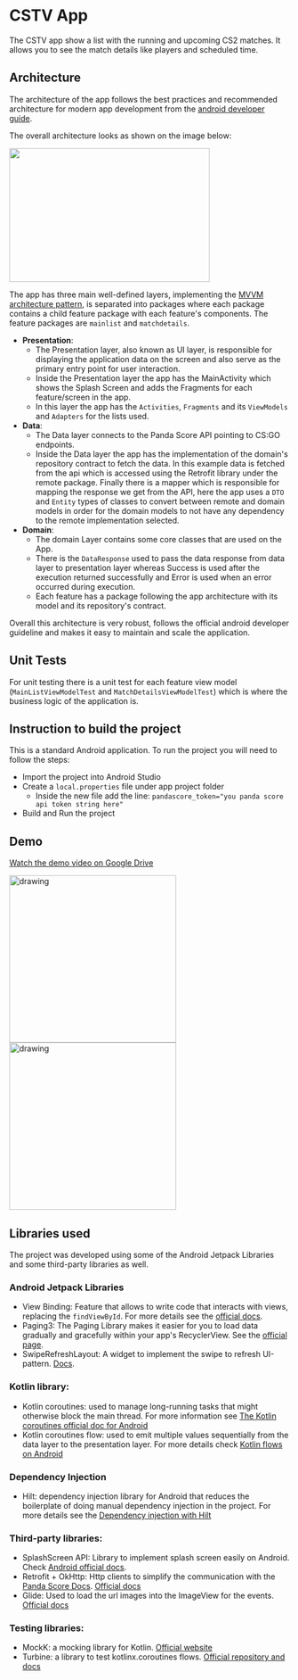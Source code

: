 # CSTV App

The CSTV app show a list with the running and upcoming CS2 matches. It allows you to see the match details like players and scheduled time.

## Architecture

The architecture of the app follows the best practices and recommended architecture for modern app development from the [android developer guide](https://developer.android.com/topic/architecture).

The overall architecture looks as shown on the image below:

<img src="https://developer.android.com/topic/libraries/architecture/images/mad-arch-overview.png" width="360" height="240">

The app has three main well-defined layers, implementing the [MVVM architecture pattern](https://en.wikipedia.org/wiki/Model%E2%80%93view%E2%80%93viewmodel), is separated into packages where each package contains a child feature package with each feature's components. The feature packages are `mainlist` and `matchdetails`.

- **Presentation**:
    - The Presentation layer, also known as UI layer, is responsible for displaying the application data on the screen and also serve as the primary entry point for user interaction.
    - Inside the Presentation layer the app has the MainActivity which shows the Splash Screen and adds the Fragments for each feature/screen in the app.
    - In this layer the app has the `Activities`, `Fragments` and its `ViewModels` and `Adapters` for the lists used.
- **Data**:
    - The Data layer connects to the Panda Score API pointing to CS:GO endpoints.
    - Inside the Data layer the app has the implementation of the domain's repository contract to fetch the data. In this example data is fetched from the api which is accessed using the Retrofit library under the remote package. Finally there is a mapper which is responsible for mapping the response we get from the API, here the app uses a `DTO` and `Entity` types of classes to convert between remote and domain models in order for the domain models to not have any dependency to the remote implementation selected.
- **Domain**:
    - The domain Layer contains some core classes that are used on the App.
    - There is the `DataResponse` used to pass the data response from data layer to presentation layer whereas Success is used after the execution returned successfully and Error is used when an error occurred during execution.
    - Each feature has a package following the app architecture with its model and its repository's contract.

Overall this architecture is very robust, follows the official android developer guideline and makes it easy to maintain and scale the application.

## Unit Tests

For unit testing there is a unit test for each feature view model (`MainListViewModelTest` and `MatchDetailsViewModelTest`) which is where the business logic of the application is.

## Instruction to build the project

This is a standard Android application. To run the project you will need to follow the steps:
- Import the project into Android Studio
- Create a `local.properties` file under app project folder
    - Inside the new file add the line: `pandascore_token="you panda score api token string here"`
- Build and Run the project 

## Demo

[Watch the demo video on Google Drive](https://drive.google.com/file/d/12P04Ai1y4wryNjQsyq-0Nxqz0cONPt87/view?usp=drive_link)

<img src="https://github.com/carlosolimpio/cstv-app/assets/11680359/8ef80e0d-3805-4e99-8e65-28d1fb99c070" alt="drawing" width="300"/>
<img src="https://github.com/carlosolimpio/cstv-app/assets/11680359/9cb8cb72-d450-45c8-ae8d-dcdf5fb16b90" alt="drawing" width="300"/>


## Libraries used

The project was developed using some of the Android Jetpack Libraries and some third-party libraries as well.

### Android Jetpack Libraries
- View Binding: Feature that allows to write code that interacts with views, replacing the `findViewById`. For more details see the [official docs](https://developer.android.com/topic/libraries/view-binding).
- Paging3: The Paging Library makes it easier for you to load data gradually and gracefully within your app's RecyclerView. See the [official page](https://developer.android.com/jetpack/androidx/releases/paging).
- SwipeRefreshLayout: A widget to implement the swipe to refresh UI-pattern. [Docs](https://developer.android.com/jetpack/androidx/releases/swiperefreshlayout).

### Kotlin library:
- Kotlin coroutines: used to manage long-running tasks that might otherwise block the main thread. For more information see [The Kotlin coroutines official doc for Android](https://developer.android.com/kotlin/coroutines)
- Kotlin coroutines flow: used to emit multiple values sequentially from the data layer to the presentation layer. For more details check [Kotlin flows on Android](https://developer.android.com/kotlin/flow)

### Dependency Injection
- Hilt: dependency injection library for Android that reduces the boilerplate of doing manual dependency injection in the project. For more details see the [Dependency injection with Hilt](https://developer.android.com/training/dependency-injection/hilt-android)

### Third-party libraries:
- SplashScreen API: Library to implement splash screen easily on Android. Check [Android official docs](https://developer.android.com/develop/ui/views/launch/splash-screen).
- Retrofit + OkHttp: Http clients to simplify the communication with the [Panda Score Docs](https://developers.pandascore.co/docs). [Official docs](https://square.github.io/retrofit/)
- Glide: Used to load the url images into the ImageView for the events. [Official docs](https://github.com/bumptech/glide)

### Testing libraries:
- MockK: a mocking library for Kotlin. [Official website](https://mockk.io/)
- Turbine: a library to test kotlinx.coroutines flows. [Official repository and docs](https://github.com/cashapp/turbine)
